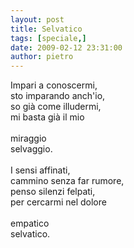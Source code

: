 ```yaml
---
layout: post
title: Selvatico
tags: [speciale,]
date: 2009-02-12 23:31:00
author: pietro
---
```

Impari a conoscermi,<br/>sto imparando anch'io,<br/>so già come illudermi,<br/>mi basta già il mio<br/><br/>miraggio<br/>selvaggio.<br/><br/>I sensi affinati,<br/>cammino senza far rumore,<br/>penso silenzi felpati,<br/>per cercarmi nel dolore<br/><br/>empatico<br/>selvatico.
